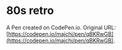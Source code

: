 # 80s retro

A Pen created on CodePen.io. Original URL: [https://codepen.io/majchi/pen/qBKRwGB](https://codepen.io/majchi/pen/qBKRwGB).

